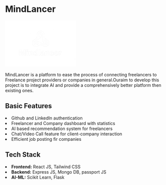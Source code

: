 <h1>MindLancer</h1>
<img src="./Frontend//src/assets/logo.png" style='height: 150px; align-self: left;'></img>
<p>MindLancer is a platform to ease the process of connecting freelancers to Freelance project providers or companies in general.Ouraim to develop this project is to integrate AI and provide a comprehensively better platform then existing ones.</p>


<h2>Basic Features</h2>
<li>Github and LinkedIn authentication</li>
<li>Freelancer and Company dashboard with statistics</li>
<li>AI based recommendation system for freelancers</li>
<li>Chat/Video Call feature for client-company interaction</li>
<li>Efficient job posting fir companies </li>

<h2>Tech Stack</h2>
<li><b>Frontend:</b> React JS, Tailwind CSS</li>
<li><b>Backend:</b> Express JS, Mongo DB, passport JS</li>
<li><b>AI-ML:</b> Scikit Learn, Flask</li>